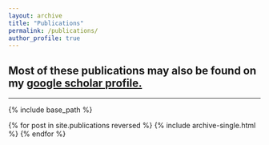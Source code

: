 ```yaml
---
layout: archive
title: "Publications"
permalink: /publications/
author_profile: true
---
```

Most of these publications may also be found on my <u><a href="https://scholar.google.com/citations?authuser=1&user=RNE48wsAAAAJ">google scholar profile</a>.</u>
---
---
{% include base_path %}

{% for post in site.publications reversed %}
  {% include archive-single.html %}
{% endfor %}

